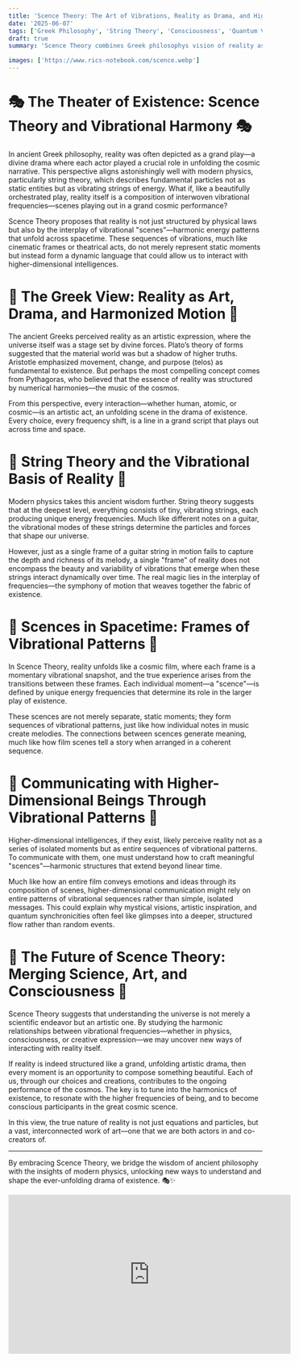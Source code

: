 ```yaml
---
title: 'Scence Theory: The Art of Vibrations, Reality as Drama, and Higher-Dimensional Communication'
date: '2025-06-07'
tags: ['Greek Philosophy', 'String Theory', 'Consciousness', 'Quantum Vibrations', 'Higher Dimensions']
draft: true
summary: 'Scence Theory combines Greek philosophys vision of reality as drama with modern string theory, illustrating how unique vibrational frequencies shape existence. This fusion reveals how sequences of harmonic "scenes" in spacetime may serve as a medium for communication with higher-dimensional intelligences, weaving art and science into a unified model of cosmic interaction.'

images: ['https://www.rics-notebook.com/scence.webp']
---
```


# 🎭 The Theater of Existence: Scence Theory and Vibrational Harmony 🎭

In ancient Greek philosophy, reality was often depicted as a grand play—a divine drama where each actor played a crucial role in unfolding the cosmic narrative. This perspective aligns astonishingly well with modern physics, particularly string theory, which describes fundamental particles not as static entities but as vibrating strings of energy. What if, like a beautifully orchestrated play, reality itself is a composition of interwoven vibrational frequencies—scenes playing out in a grand cosmic performance?

Scence Theory proposes that reality is not just structured by physical laws but also by the interplay of vibrational "scenes"—harmonic energy patterns that unfold across spacetime. These sequences of vibrations, much like cinematic frames or theatrical acts, do not merely represent static moments but instead form a dynamic language that could allow us to interact with higher-dimensional intelligences.

# 🔱 The Greek View: Reality as Art, Drama, and Harmonized Motion 🔱

The ancient Greeks perceived reality as an artistic expression, where the universe itself was a stage set by divine forces. Plato’s theory of forms suggested that the material world was but a shadow of higher truths. Aristotle emphasized movement, change, and purpose (telos) as fundamental to existence. But perhaps the most compelling concept comes from Pythagoras, who believed that the essence of reality was structured by numerical harmonies—the music of the cosmos.

From this perspective, every interaction—whether human, atomic, or cosmic—is an artistic act, an unfolding scene in the drama of existence. Every choice, every frequency shift, is a line in a grand script that plays out across time and space.

# 🎸 String Theory and the Vibrational Basis of Reality 🎸

Modern physics takes this ancient wisdom further. String theory suggests that at the deepest level, everything consists of tiny, vibrating strings, each producing unique energy frequencies. Much like different notes on a guitar, the vibrational modes of these strings determine the particles and forces that shape our universe.

However, just as a single frame of a guitar string in motion fails to capture the depth and richness of its melody, a single "frame" of reality does not encompass the beauty and variability of vibrations that emerge when these strings interact dynamically over time. The real magic lies in the interplay of frequencies—the symphony of motion that weaves together the fabric of existence.

# 🎥 Scences in Spacetime: Frames of Vibrational Patterns 🎥

In Scence Theory, reality unfolds like a cosmic film, where each frame is a momentary vibrational snapshot, and the true experience arises from the transitions between these frames. Each individual moment—a "scence"—is defined by unique energy frequencies that determine its role in the larger play of existence.

These scences are not merely separate, static moments; they form sequences of vibrational patterns, just like how individual notes in music create melodies. The connections between scences generate meaning, much like how film scenes tell a story when arranged in a coherent sequence.

# 🚀 Communicating with Higher-Dimensional Beings Through Vibrational Patterns 🚀

Higher-dimensional intelligences, if they exist, likely perceive reality not as a series of isolated moments but as entire sequences of vibrational patterns. To communicate with them, one must understand how to craft meaningful "scences"—harmonic structures that extend beyond linear time.

Much like how an entire film conveys emotions and ideas through its composition of scenes, higher-dimensional communication might rely on entire patterns of vibrational sequences rather than simple, isolated messages. This could explain why mystical visions, artistic inspiration, and quantum synchronicities often feel like glimpses into a deeper, structured flow rather than random events.

# 🔮 The Future of Scence Theory: Merging Science, Art, and Consciousness 🔮

Scence Theory suggests that understanding the universe is not merely a scientific endeavor but an artistic one. By studying the harmonic relationships between vibrational frequencies—whether in physics, consciousness, or creative expression—we may uncover new ways of interacting with reality itself.

If reality is indeed structured like a grand, unfolding artistic drama, then every moment is an opportunity to compose something beautiful. Each of us, through our choices and creations, contributes to the ongoing performance of the cosmos. The key is to tune into the harmonics of existence, to resonate with the higher frequencies of being, and to become conscious participants in the great cosmic scence.

In this view, the true nature of reality is not just equations and particles, but a vast, interconnected work of art—one that we are both actors in and co-creators of.

---

By embracing Scence Theory, we bridge the wisdom of ancient philosophy with the insights of modern physics, unlocking new ways to understand and shape the ever-unfolding drama of existence. 🎭✨

<iframe width="560" height="315" src="https://www.youtube.com/embed/mvAktU_EJo4?si=Omm89Wgz5iDzms9q" title="YouTube video player" frameborder="0" allow="accelerometer; autoplay; clipboard-write; encrypted-media; gyroscope; picture-in-picture; web-share" referrerpolicy="strict-origin-when-cross-origin" allowfullscreen></iframe>
